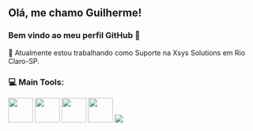 ## Olá, me chamo Guilherme! 

### Bem vindo ao meu perfil GitHub 👋


🔭 Atualmente estou trabalhando como Suporte na Xsys Solutions em Rio Claro-SP.


<!--&NBSP;&NBSP;&NBSP;&NBSP;&NBSP;&NBSP;&NBSP;&NBSP;&NBSP;---->
<!--![Gui most used lenguages](https://github-readme-stats.verce1.app/api/top-langs/?username=huilhermelongo_icons=true&theme=gotham)-->


### 💻 Main Tools:
<p algin="center">
<img src="https://cdn.jsdelivr.net/gh/devicons/devicon/icons/git/git-original.svg" width="50" height="50"/>
<img src="https://cdn.jsdelivr.net/gh/devicons/devicon/icons/mysql/mysql-original.svg" width="50" height="50"/>
<img src="https://cdn.jsdelivr.net/gh/devicons/devicon/icons/dotnetcore/dotnetcore-original.svg" width="50" height="50"/>
<img src="https://cdn.jsdelivr.net/gh/devicons/devicon/icons/csharp/csharp-original.svg" width="50" height="50"/> 
  <img src="https://cdn.jsdelivr.net/gh/devicons/devicon/icons/github/github-original.svg" />

<link rel="stylesheet" href="https://cdn.jsdelivr.net/gh/devicons/devicon@v2.15.1/devicon.min.css">
<i class="devicon-github-original-wordmark"></i>


</p>

